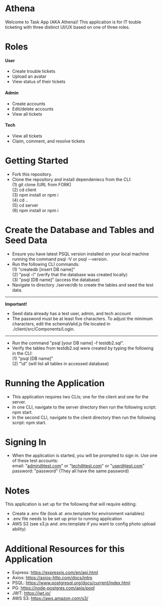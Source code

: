 # Athena
Welcome to Task App (AKA Athena)! This application is for IT touble ticketing with three distinct UI/UX based on one of three roles.

# Roles
#### User
- Create trouble tickets
- Upload an avatar
- View status of their tickets

#### Admin
- Create accounts
- Edit/delete accounts
- View all tickets

#### Tech
- View all tickets
- Claim, comment, and resolve tickets

# Getting Started
- Fork this repository.
- Clone the repository and install dependeniecs from the CLI:<br>
  (1) git clone (URL from FORK)<br>
  (2) cd client <br>
  (3) npm install or npm i <br>
  (4) cd .. <br>
  (5) cd server <br>
  (6) npm install or npm i <br>
  
# Create the Database and Tables and Seed Data
- Ensure you have latest PSQL version installed on your local machine running the command psql -V or psql --version.
- Run the following CLI commands:<br>
  (1) "createdb [insert DB name]"<br>
  (2) "psql -l" (verify that the database was created locally)<br>
  (3) "psql [DB name]" (access the database) <br>
 - Navigate to directory ./server/db to create the tables and seed the test data. <br>
** **
**Important!**
- Seed data already has a test user, admin, and tech account<br>
- The password must be at least five characters. To adjust the minimum characters, edit the schemaValid.js file located in ./client/src/Components/Login.
** **
- Run the command "psql [your DB name] -f testdb2.sql".
- Verify the tables from testdb2.sql were created by typing the following in the CLI:<br>
  (1) "psql [DB name]"<br>
  (2) "\d" (will list all tables in accessed database)<br>

# Running the Application
- This application requires two CLIs; one for the client and one for the server.
- In one CLI, navigate to the server directory then run the following script: npm start.
- In the second CLI, navigate to the client directory then run the following script: npm start.

# Signing In
- When the application is started, you will be prompted to sign in. Use one of these test accounts:<br>
  email: "admin@test.com" or "tech@test.com" or "user@test.com"<br>
  password: "password"  (They all have the same password)<br>

# Notes
This application is set up for the following that will require editing:
- Create a .env file (look at .env.template for environment variables)
- .env file needs to be set up prior to running application
- AWS S3 (see s3.js and .env.template if you want to config photo upload ability)

# Additional Resources for this Application
- Express: https://expressjs.com/en/api.html
- Axios: https://axios-http.com/docs/intro
- PSQL: https://www.postgresql.org/docs/current/index.html
- PG: https://node-postgres.com/apis/pool
- JWT: https://jwt.io/
- AWS S3: https://aws.amazon.com/s3/
